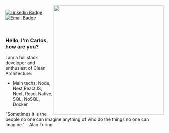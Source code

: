 <img align="right" src=".../../images/illustration.png" width="350"/>
<span>

[![Linkedin Badge](https://img.shields.io/badge/-Carlos%20Moraes-6633cc?style=flat-square&logo=Linkedin&logoColor=white&link=https://www.linkedin.com/in/carlosmoraesbr/)](https://www.linkedin.com/in/carlosmoraesbr/) 
[![Email Badge](https://img.shields.io/badge/-carloscpv@live.com-6633cc?style=flat-square&logo=microsoft-outlook&logoColor=white&link=mailto:carloscpv@live.com)](mailto:carloscpv@live.com)



<br/>

### Hello, I'm Carlos, how are you?

I am a full stack developer and enthusiast of Clean Architecture.

- Main techs: Node, Nest,ReactJS, Next, React Native, SQL, NoSQL, Docker


"Sometimes it is the people no one can imagine anything of who do the things no one can imagine." - Alan Turing

